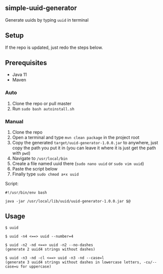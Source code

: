 ## simple-uuid-generator

Generate uuids by typing `uuid` in terminal

## Setup
If the repo is updated, just redo the steps below.

## Prerequisites
- Java 11
- Maven

### Auto
1. Clone the repo or pull master
2. Run `sudo bash autoinstall.sh`

### Manual
1. Clone the repo
2. Open a terminal and type `mvn clean package` in the project root
3. Copy the generated `target/uuid-generator-1.0.0.jar` to anywhere, just copy the path you put it in (you can leave it where it is just get the path with `pwd`)
4. Navigate to `/usr/local/bin`
5. Create a file named uuid there (`sudo nano uuid` or `sudo vim uuid`)
6. Paste the script below
7. Finally type `sudo chmod a+x uuid`

Script:
```shell script
#!/usr/bin/env bash

java -jar /usr/local/lib/uuid/uuid-generator-1.0.0.jar $@
``` 

## Usage
```shell script
$ uuid

$ uuid -n4 <==> uuid --number=4

$ uuid -n2 -nd <==> uuid -n2 --no-dashes
(generate 2 uuid4 strings without dashes)

$ uuid -n3 -nd -cl <==> uuid -n3 -nd --case=l
(generate 3 uuid4 strings without dashes in lowercase letters, -cu/--case=u for uppercase)
```
